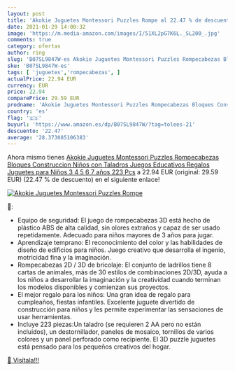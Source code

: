 ```yaml
---
layout: post
title: 'Akokie Juguetes Montessori Puzzles Rompe al 22.47 % de descuento'
date: 2021-01-29 14:00:32
image: 'https://m.media-amazon.com/images/I/51XL2pG7K6L._SL200_.jpg'
comments: true
category: ofertas
author: ring
slug: 'B07SL9847W-es Akokie Juguetes Montessori Puzzles Rompecabezas Bloques...'
sku: 'B07SL9847W-es'
tags: [ 'juguetes','rompecabezas', ]
actualPrice: 22.94 EUR
currency: EUR
price: 22.94
comparePrice: 29.59 EUR
prodname: 'Akokie Juguetes Montessori Puzzles Rompecabezas Bloques Construccion Niños con Taladros Juegos Educativos Regalos Juguetes para Niños 3 4 5 6 7 años 223 Pcs'
country: 'es'
flag: '🇪🇸'
buyurl: 'https://www.amazon.es/dp/B07SL9847W/?tag=tolees-21'
descuento: '22.47'
average: '28.373085106383'
---
```


Ahora mismo tienes [Akokie Juguetes Montessori Puzzles Rompecabezas Bloques Construccion Niños con Taladros Juegos Educativos Regalos Juguetes para Niños 3 4 5 6 7 años 223 Pcs](https://www.amazon.es/dp/B07SL9847W/?tag=tolees-21) a 22.94 EUR (original: 29.59 EUR) (22.47 %  de descuento) en el siguiente enlace!

[![Akokie Juguetes Montessori Puzzles Rompe](https://m.media-amazon.com/images/I/51XL2pG7K6L._SL200_.jpg)](https://www.amazon.es/dp/B07SL9847W/?tag=tolees-21)

🔎:

- Equipo de seguridad: El juego de rompecabezas 3D está hecho de plástico ABS de alta calidad, sin olores extraños y capaz de ser usado repetidamente. Adecuado para niños mayores de 3 años para jugar.
- Aprendizaje temprano: El reconocimiento del color y las habilidades de diseño de edificios para niños. Juego creativo que desarrolla el ingenio, motricidad fina y la imaginación.
- Rompecabezas 2D / 3D de bricolaje: El conjunto de ladrillos tiene 8 cartas de animales, más de 30 estilos de combinaciones 2D/3D, ayuda a los niños a desarrollar la imaginación y la creatividad cuando terminan los modelos disponibles y comienzan sus proyectos.
- El mejor regalo para los niños: Una gran idea de regalo para cumpleaños, fiestas infantiles. Excelente juguete divertido de construcción para niños y les permite experimentar las sensaciones de usar herramientas.
- Incluye 223 piezas:Un taladro (se requieren 2 AA pero no están incluidos), un destornillador, paneles de mosaico, tornillos de varios colores y un panel perforado como recipiente. El 3D puzzle juguetes está pensado para los pequeños creativos del hogar.

[🛒 Visítala!!!](https://www.amazon.es/dp/B07SL9847W/?tag=tolees-21)
